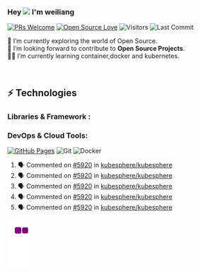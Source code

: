 


### Hey <img src="https://github.com/TheDudeThatCode/TheDudeThatCode/blob/master/Assets/Hi.gif" width="29px"> I'm weiliang


[![PRs Welcome](https://img.shields.io/badge/PRs-welcome-brightgreen.svg?style=flat&logo=github)](https://github.com/weiliang-ms)
[![Open Source Love](https://badges.frapsoft.com/os/v2/open-source.svg?v=103)](https://github.com/weiliang-ms)
<img alt="Visitors" src="https://komarev.com/ghpvc/?username=weiliang-ms&style=flat&labelColor=black&logo=github&label=PROFILE+VIEWS&color=29bf12"/>
<img alt="Last Commit" src="https://img.shields.io/github/last-commit/weiliang-ms/weiliang-ms?logo=markdown&label=LAST+UPDATE&color=29bf12&style=flat">


 🔭 I’m currently exploring the world of Open Source. <br/>
 :space_invader: I’m looking forward to contribute to **Open Source Projects**.<br/>
 👨‍💻 I’m currently learning  container,docker and kubernetes.<br/>

 <br/>




## ⚡ Technologies

### Libraries & Framework :

### DevOps & Cloud Tools:

<a href="#"><img alt="GitHub Pages" src="https://img.shields.io/badge/GitHub%20Pages-%23327FC7.svg?logo=github&logoColor=white"></a>
![Git](https://img.shields.io/badge/-Git-black?style=flat-square&logo=git)
![Docker](https://img.shields.io/badge/-Docker-black?style=flat-square&logo=docker)

<!-- <a href="#"><img alt="Postman" src="https://img.shields.io/badge/Postman-FF6C37?logo=postman&logoColor=white"></a>
<a href="#"><img alt="Vercel" src="https://img.shields.io/badge/Vercel%20-%23000000.svg?logo=vercel&logoColor=white"></a>

### Operating Systems:

![LINUX](https://img.shields.io/badge/linux-FCC624?logo=linux&logoColor=black&style=for-the-badge)

### Statistics 📈

[![Varghese's github activity graph](https://activity-graph.herokuapp.com/graph?username=weiliang-ms&theme=xcode)](https://git.io/starlightknown)
  <p align="center">
	
  <img width="48%" src="https://github-readme-stats.vercel.app/api?username=weiliang-ms&show_icons=true&theme=tokyonight" />
  <img width="48%" src="https://github-readme-streak-stats.herokuapp.com/?user=weiliang-ms&theme=tokyonight" />
</p>

# ⚡ Recent Activity

<!--START_SECTION:activity-->
1. 🗣 Commented on [#5920](https://github.com/kubesphere/kubesphere/issues/5920#issuecomment-1729069643) in [kubesphere/kubesphere](https://github.com/kubesphere/kubesphere)
2. 🗣 Commented on [#5920](https://github.com/kubesphere/kubesphere/issues/5920#issuecomment-1728980938) in [kubesphere/kubesphere](https://github.com/kubesphere/kubesphere)
3. 🗣 Commented on [#5920](https://github.com/kubesphere/kubesphere/issues/5920#issuecomment-1728675469) in [kubesphere/kubesphere](https://github.com/kubesphere/kubesphere)
4. 🗣 Commented on [#5920](https://github.com/kubesphere/kubesphere/issues/5920#issuecomment-1728633072) in [kubesphere/kubesphere](https://github.com/kubesphere/kubesphere)
5. 🗣 Commented on [#5920](https://github.com/kubesphere/kubesphere/issues/5920#issuecomment-1727292220) in [kubesphere/kubesphere](https://github.com/kubesphere/kubesphere)
<!--END_SECTION:activity-->



![snakegif](https://github.com/weiliang-ms/weiliang-ms/blob/output/github-contribution-grid-snake.gif)











